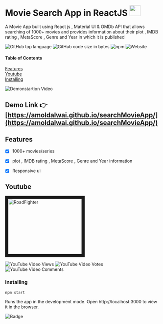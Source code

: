 



# Movie Search App in ReactJS    <img src="https://emojis.slackmojis.com/emojis/images/1471045860/877/movie.gif?1471045860"  width="35" height="35" />

A Movie App built using React js , Material UI  &  OMDb  API  that allows searching of 1000+ movies and provides information about their plot , IMDB rating ,  MetaScore , Genre and Year in which it is published


![GitHub top language](https://img.shields.io/github/languages/top/amoldalwai/searchMovieApp?style=plastic)
![GitHub code size in bytes](https://img.shields.io/github/languages/code-size/amoldalwai/searchMovieApp?style=plastic)
![npm](https://img.shields.io/npm/v/npm?color=green)
![Website](https://img.shields.io/website?style=plastic&url=https%3A%2F%2Famoldalwai.github.io%2FsearchMovieApp%2F)

#### Table of Contents  
[Features](#Features)  
[Youtube](#Youtube)\
[Installing](#Installing)


![Demonstartion Video](https://j.gifs.com/P7LQ12.gif)


## Demo Link :point_right: [https://amoldalwai.github.io/searchMovieApp/](https://amoldalwai.github.io/searchMovieApp/)




## Features 

- [x] 1000+ movies/series
- [x] plot , IMDB rating ,  MetaScore , Genre and Year information
- [x] Responsive ui





## Youtube

<a href="http://www.youtube.com/watch?feature=player_embedded&v=JBxHfKrVjfM
" target="_blank"><img src="http://img.youtube.com/vi/JBxHfKrVjfM/0.jpg" 
alt="RoadFighter " width="240" height="180" border="10" /></a>

![YouTube Video Views](https://img.shields.io/youtube/views/JBxHfKrVjfM?style=plastic)
![YouTube Video Votes](https://img.shields.io/youtube/likes/JBxHfKrVjfM?style=social&withDislikes)
![YouTube Video Comments](https://img.shields.io/youtube/comments/JBxHfKrVjfM?style=social)


### Installing

```
npm start
```
Runs the app in the development mode.
Open http://localhost:3000 to view it in the browser.

![Badge](https://img.shields.io/badge/Made%20by-Amol%20Dalwai-red?style=for-the-badge)

